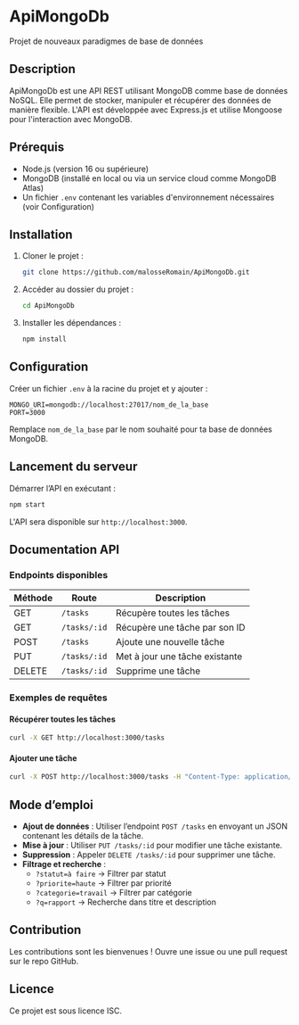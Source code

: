 # ApiMongoDb

Projet de nouveaux paradigmes de base de données

## Description

ApiMongoDb est une API REST utilisant MongoDB comme base de données NoSQL. Elle permet de stocker, manipuler et récupérer des données de manière flexible. L'API est développée avec Express.js et utilise Mongoose pour l'interaction avec MongoDB.

## Prérequis

- Node.js (version 16 ou supérieure)
- MongoDB (installé en local ou via un service cloud comme MongoDB Atlas)
- Un fichier `.env` contenant les variables d'environnement nécessaires (voir Configuration)

## Installation

1. Cloner le projet :
   ```sh
   git clone https://github.com/malosseRomain/ApiMongoDb.git
   ```
2. Accéder au dossier du projet :
   ```sh
   cd ApiMongoDb
   ```
3. Installer les dépendances :
   ```sh
   npm install
   ```

## Configuration

Créer un fichier `.env` à la racine du projet et y ajouter :

```env
MONGO_URI=mongodb://localhost:27017/nom_de_la_base
PORT=3000
```

Remplace `nom_de_la_base` par le nom souhaité pour ta base de données MongoDB.

## Lancement du serveur

Démarrer l’API en exécutant :

```sh
npm start
```

L'API sera disponible sur `http://localhost:3000`.

## Documentation API

### Endpoints disponibles

| Méthode | Route        | Description                    |
| ------- | ------------ | ------------------------------ |
| GET     | `/tasks`     | Récupère toutes les tâches     |
| GET     | `/tasks/:id` | Récupère une tâche par son ID  |
| POST    | `/tasks`     | Ajoute une nouvelle tâche      |
| PUT     | `/tasks/:id` | Met à jour une tâche existante |
| DELETE  | `/tasks/:id` | Supprime une tâche             |

### Exemples de requêtes

#### Récupérer toutes les tâches

```sh
curl -X GET http://localhost:3000/tasks
```

#### Ajouter une tâche

```sh
curl -X POST http://localhost:3000/tasks -H "Content-Type: application/json" -d '{"titre": "Nouvelle tâche", "statut": "à faire"}'
```

## Mode d’emploi

- **Ajout de données** : Utiliser l’endpoint `POST /tasks` en envoyant un JSON contenant les détails de la tâche.
- **Mise à jour** : Utiliser `PUT /tasks/:id` pour modifier une tâche existante.
- **Suppression** : Appeler `DELETE /tasks/:id` pour supprimer une tâche.
- **Filtrage et recherche** :
  - `?statut=à faire` → Filtrer par statut
  - `?priorite=haute` → Filtrer par priorité
  - `?categorie=travail` → Filtrer par catégorie
  - `?q=rapport` → Recherche dans titre et description

## Contribution

Les contributions sont les bienvenues ! Ouvre une issue ou une pull request sur le repo GitHub.

## Licence

Ce projet est sous licence ISC.
